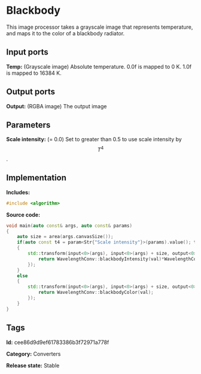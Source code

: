 # Blackbody

This image processor takes a grayscale image that represents temperature, and maps it to the color
of a blackbody radiator.

## Input ports

__Temp:__ (Grayscale image) Absolute temperature. 0.0f is mapped to 0 K. 1.0f is mapped to 16384 K.

## Output ports

__Output:__ (RGBA image) The output image

## Parameters

__Scale intensity:__ (= 0.0) Set to greater than 0.5 to use scale intensity by $$T^4$$.

## Implementation

__Includes:__

```c++
#include <algorithm>
```

__Source code:__

```c++
void main(auto const& args, auto const& params)
{
	auto size = area(args.canvasSize());
	if(auto const t4 = param<Str{"Scale intensity"}>(params).value(); t4 >= 0.5f)
	{
		std::transform(input<0>(args), input<0>(args) + size, output<0>(args), [](auto const val){
			return WavelengthConv::blackbodyIntensity(val)*WavelengthConv::blackbodyColor(val);
		});
	}
	else
	{
		std::transform(input<0>(args), input<0>(args) + size, output<0>(args), [](auto const val){
			return WavelengthConv::blackbodyColor(val);
		});
	}
}
```

## Tags

__Id:__ cee86d9d9ef61783386b3f72971a778f

__Category:__ Converters

__Release state:__ Stable